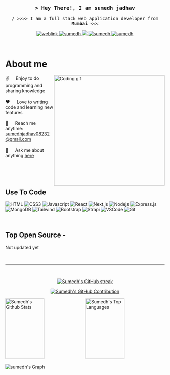 <!--
<h2 align="center">
  Welcome to my code World!
</h2>
-->
<!-- Intro  -->
<h3 align="center">
        <samp>&gt; Hey There!, I am sumedh jadhav
                <b><a target="_blank" href="#"></a></b>
        </samp>
</h3>


<p align="center"> 
  <samp>
    / >>>> I am a full stack web application developer from <b>Mumbai</b> <<<</
    <br>
    <br>
  </samp>
</p>

<p align="center">
  
 <a href="#" target="blank">
  <img src="https://img.shields.io/badge/Website-DC143C?style=for-the-badge&logo=medium&logoColor=white" alt="weblink" />
 </a>
 
 <a href="https://www.linkedin.com/in/sumedh-jadhav-7a4895256/" target="_blank" alt="linkedin">
  <img src="https://img.shields.io/badge/LinkedIn-0077B5?style=for-the-badge&logo=linkedin&logoColor=white" alt="sumedh"/>
 </a>

 <a href="#" target="_blank" alt="twitterlink">
  <img src="https://img.shields.io/badge/Twitter-1DA1F2?style=for-the-badge&logo=twitter&logoColor=white" />
 </a>
 <a href="https://www.instagram.com/_smixx_.08" target="_blank" alt="instalink">
  <img src="https://img.shields.io/badge/Instagram-fe4164?style=for-the-badge&logo=instagram&logoColor=white" alt="sumedh" />
 </a> 
 <a href="https://www.facebook.com/profile.php?id=100030031263581&mibextid=ZbWKwL" target="_blank" alt="fb link">
  <img src="https://img.shields.io/badge/Facebook-20BEFF?&style=for-the-badge&logo=facebook&logoColor=white" alt="sumedh"  />
  </a> 
</p>
<br />

<!-- About Section -->
 # About me
 
<p>
 <img align="right" width="350" src="/assets/programmer.gif" alt="Coding gif" />
  
 ✌️ &emsp; Enjoy to do programming and sharing knowledge <br/><br/>
 ❤️ &emsp; Love to writing code and learning new features<br/><br/>
 📧 &emsp; Reach me anytime: sumedhjadhav08232@gmail.com <br/><br/>
 💬 &emsp; Ask me about anything [here](####)

</p>

<br/>
<br/>
<br/>

## Use To Code

![HTML](https://img.shields.io/badge/HTML5-E34F26?style=for-the-badge&logo=html5&logoColor=white)
![CSS3](https://img.shields.io/badge/CSS3-1572B6?style=for-the-badge&logo=css3&logoColor=white)
![Javascript](https://img.shields.io/badge/Javascript-F0DB4F?style=for-the-badge&labelColor=black&logo=javascript&logoColor=F0DB4F)
![React](https://img.shields.io/badge/-React-61DBFB?style=for-the-badge&labelColor=black&logo=react&logoColor=61DBFB)
![Next.js](https://img.shields.io/badge/next.js-000000?style=for-the-badge&logo=nextdotjs&logoColor=white)
![Nodejs](https://img.shields.io/badge/Nodejs-3C873A?style=for-the-badge&labelColor=black&logo=node.js&logoColor=3C873A)
![Express.js](https://img.shields.io/badge/Express.js-000000?style=for-the-badge&logo=express&logoColor=white)
![MongoDB](https://img.shields.io/badge/MongoDB-4EA94B?style=for-the-badge&logo=mongodb&logoColor=white)
![Tailwind](https://img.shields.io/badge/Tailwind_CSS-092749?style=for-the-badge&logo=tailwindcss&logoColor=06B6D4&labelColor=000000)
![Bootstrap](https://img.shields.io/badge/Bootstrap-563D7C?style=for-the-badge&logo=bootstrap&logoColor=white)
![Strapi](https://img.shields.io/badge/strapi-2E7EEA?style=for-the-badge&logo=strapi&logoColor=white)
![VSCode](https://img.shields.io/badge/Visual_Studio-0078d7?style=for-the-badge&logo=visual%20studio&logoColor=white)
![Git](https://img.shields.io/badge/Git-F05032?style=for-the-badge&logo=git&logoColor=white)

<br/>

## Top Open Source -

<p> Not updated yet</p>



<br/>
<hr/>
<br/>

<p align="center">
  <a href="https://github.com/sumedhz">
    <img src="https://github-readme-streak-stats.herokuapp.com/?user=Sumedh&theme=radical&border=7F3FBF&background=0D1117" alt="Sumedh's GitHub streak"/>
  </a>
</p>

<p align="center">
  <a href="https://github.com/sumedhz">
    <img src="https://github-profile-summary-cards.vercel.app/api/cards/profile-details?username=sumedh&theme=radical" alt="Sumedh's GitHub Contribution"/>
  </a>
</p>

<a> 
    <a href="https://github.com/sumedhz"><img alt="Sumedh's Github Stats" src="https://denvercoder1-github-readme-stats.vercel.app/api?username=sumedh&show_icons=true&count_private=true&theme=react&border_color=7F3FBF&bg_color=0D1117&title_color=F85D7F&icon_color=F8D866" height="192px" width="49.5%"/></a>
  <a href="https://github.com/sumedhz"><img alt="Sumedh's Top Languages" src="https://denvercoder1-github-readme-stats.vercel.app/api/top-langs/?username=sumedhz&langs_count=8&layout=compact&theme=react&border_color=7F3FBF&bg_color=0D1117&title_color=F85D7F&icon_color=F8D866" height="192px" width="49.5%"/></a>
  <br/>
</a>


![sumedh's Graph](https://github-readme-activity-graph.vercel.app/graph?username=sumedhz&custom_title=sumedhz's%20GitHub%20Activity%20Graph&bg_color=0D1117&color=7F3FBF&line=7F3FBF&point=7F3FBF&area_color=FFFFFF&title_color=FFFFFF&area=true)
